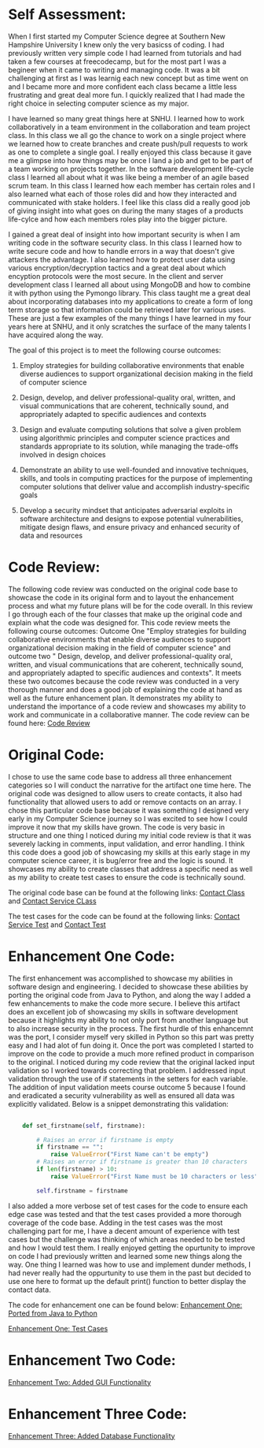     
# **Self Assessment:** 

  When I first started my Computer Science degree at Southern New Hampshire University I knew only the very basicss of coding. I had previously written very simple code I had learned from tutorials and had taken a few courses at freecodecamp, but for the most part I was a begineer when it came to writing and managing code. It was a bit challenging at first as I was learnig each new concept but as time went on and I became more and more confident each class became a little less frustrating and great deal more fun. I quickly realized that I had made the right choice in selecting computer science as my major. 

  I have learned so many great things here at SNHU. I learned how to work collaboratively in a team environment in the collaboration and team project class. In this class we all go the chance to work on a single project where we learned how to create branches and create push/pull requests to work as one to complete a single goal. I really enjoyed this class because it gave me a glimpse into how things may be once I land a job and get to be part of a team working on projects together. In the software development life-cycle class I learned all about what it was like being a member of an agile based scrum team. In this class I learned how each member has certain roles and I also learned what each of those roles did and how they interacted and communicated with stake holders. I feel like this class did a really good job of giving insight into what goes on during the many stages of a products life-cylce and how each members roles play into the bigger picture. 

  I gained a great deal of insight into how important security is when I am writing code in the software security class. In this class I learned how to write secure code and how to handle errors in a way that doesn't give attackers the advantage. I also learned how to protect user data using various encryption/decryption tactics and a great deal about which encyption protocols were the most secure. In the client and server development class I learned all about using MongoDB and how to combine it with python using the Pymongo library. This class taught me a great deal about incorporating databases into my applications to create a form of long term storage so that information could be retrieved later for various uses. These are just a few examples of the many things I have learned in my four years here at SNHU, and it only scratches the surface of the many talents I have acquired along the way. 
  
The goal of this project is to meet the following course outcomes:

1. Employ strategies for building collaborative environments that enable diverse audiences to support organizational decision making in the field of computer science 

2. Design, develop, and deliver professional-quality oral, written, and visual communications that are coherent, technically sound, and appropriately adapted to specific audiences and contexts

3. Design and evaluate computing solutions that solve a given problem using algorithmic principles and computer science practices and standards appropriate to its solution, while managing the trade-offs involved in design choices

4. Demonstrate an ability to use well-founded and innovative techniques, skills, and tools in computing practices for the purpose of implementing computer solutions that deliver value and accomplish industry-specific goals

5. Develop a security mindset that anticipates adversarial exploits in software architecture and designs to expose potential vulnerabilities, mitigate design flaws, and ensure privacy and enhanced security of data and resources

# **Code Review:**
The following code review was conducted on the original code base to showcase the code in its original form and to layout the enhancement process and what my future plans will be for the code overall. In this review I go through each of the four classes that make up the original code and explain what the code was designed for. This code review meets the following course outcomes:  Outcome One "Employ strategies for building collaborative environments that enable diverse
audiences to support organizational decision making in the field of computer science" and outcome two " Design, develop, and deliver professional-quality oral, written, and visual communications that are coherent, technically sound, and appropriately adapted to specific audiences and contexts". It meets these two outcomes because the code review was conducted in a very thorough manner and does a good job of explaining the code at hand as well as the future enhancement plan. It demonstrates my ability to understand the importance of a code review and showcases my ability to work and communicate in a collaborative manner. The code review can be found here: [Code Review](https://www.dropbox.com/s/7nfzy7g569nk6ho/CodeReview%20%281%29.avi?dl=0)
    
# **Original Code:**
I chose to use the same code base to address all three enhancement categories so I will conduct the narrative for the artifact one time here. The original code was designed to allow users to create contacts, it also had functionality that allowed users to add or remove contacts on an array. I chose this particular code base because it was something I designed very early in my Computer Science journey so I was excited to see how I could improve it now that my skills have grown. The code is very basic in structure and one thing I noticed during my initial code review is that it was severely lacking in comments, input validation, and error handling. I think this code does a good job of showcasing my skills at this early stage in my computer science career, it is bug/error free and the logic is sound. It showcases my ability to create classes that address a specific need as well as my ability to create test cases to ensure the code is technically sound.  

The original code base can be found at the following links: [Contact Class](https://github.com/JMckinney13/JMckinney13.github.io/blob/main/Contact.java) and [Contact Service CLass](https://github.com/JMckinney13/JMckinney13.github.io/blob/main/ContactService.java)

The test cases for the code can be found at the following links: [Contact Service Test](https://github.com/JMckinney13/JMckinney13.github.io/blob/main/ContactServiceTest.java) and [Contact Test](https://github.com/JMckinney13/JMckinney13.github.io/blob/main/ContactTest.java)



# **Enhancement One Code:**
The first enhancement was accomplished to showcase my abilities in software design and engineering. I decided to showcase these abilities by porting the original code from Java to Python, and along the way I added a few enhancements to make the code more secure. I believe this artifact does an excellent job of showcasing my skills in software development because it highlights my ability to not only port from another language but to also increase security in the process. The first hurdle of this enhancemnt was the port, I consider myself very skilled in Python so this part was pretty easy and I had alot of fun doing it. Once the port was completed I started to improve on the code to provide a much more refined product in comparison to the original. I noticed during my code review that the original lacked input validation so I worked towards correcting that problem. I addressed input validation through the use of if statements in the setters for each variable. The addition of input validation meets course outcome 5 because I found and eradicated a security vulnerability as well as ensured all data was explicitly validated. Below is a snippet demonstrating this validation:
```Python
  
    def set_firstname(self, firstname):

        # Raises an error if firstname is empty
        if firstname == "":
            raise ValueError("First Name can't be empty")
        # Raises an error if firstname is greater than 10 characters
        if len(firstname) > 10:
            raise ValueError("First Name must be 10 characters or less")

        self.firstname = firstname 
```

I also added a more verbose set of test cases for the code to ensure each edge case was tested and that the test cases provided a more thorough coverage of the code base. Adding in the test cases was the most challenging part for me, I have a decent amount of experience with test cases but the challenge was thinking of which areas needed to be tested and how I would test them. I really enjoyed getting the opurtunity to improve on code I had previously written and learned some new things along the way. One thing I learned was how to use and implement dunder methods, I had never really had the oppurtunity to use them in the past but decided to use one here to format up the default print() function to better display the contact data. 

The code for enhancement one can be found below:
[Enhancement One: Ported from Java to Python](https://github.com/JMckinney13/JMckinney13.github.io/blob/main/ArtifactOne.py)

[Enhancement One: Test Cases](https://github.com/JMckinney13/JMckinney13.github.io/blob/main/ArtifactTest.py)

# **Enhancement Two Code:**

[Enhancement Two: Added GUI Functionality](https://github.com/JMckinney13/JMckinney13.github.io/blob/main/ArtifactTwo.py)


# **Enhancement Three Code:**

[Enhancement Three: Added Database Functionality](https://github.com/JMckinney13/JMckinney13.github.io/blob/main/ContactManager.py)
